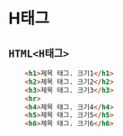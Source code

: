 # H태그

## `HTML<H태그>`
```html
    <h1>제목 태그. 크기1</h1>
    <h2>제목 태그. 크기2</h2>
    <h3>제목 태그. 크기3</h3>
    <hr>
    <h4>제목 태그. 크기4</h4>
    <h5>제목 태그. 크기5</h5>
    <h6>제목 태그. 크기6</h6>
```